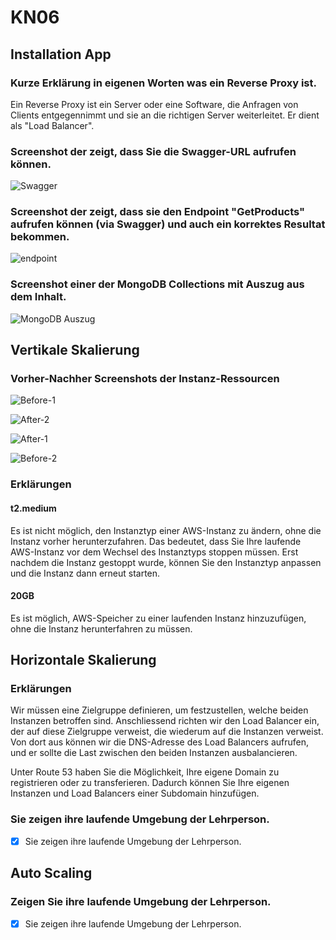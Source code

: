 # KN06

## Installation App

### Kurze Erklärung in eigenen Worten was ein Reverse Proxy ist.

Ein Reverse Proxy ist ein Server oder eine Software, die Anfragen von Clients entgegennimmt und sie an die richtigen Server weiterleitet. Er dient als "Load Balancer".

### Screenshot der zeigt, dass Sie die Swagger-URL aufrufen können.

![Swagger](/src/swagger.png)

### Screenshot der zeigt, dass sie den Endpoint "GetProducts" aufrufen können (via Swagger) und auch ein korrektes Resultat bekommen.

![endpoint](/src/endpoint.png)

### Screenshot einer der MongoDB Collections mit Auszug aus dem Inhalt.

![MongoDB Auszug](/src/collection.png)

## Vertikale Skalierung

### Vorher-Nachher Screenshots der Instanz-Ressourcen

![Before-1](/src/before1.png)

![After-2](/src/after2.png)

![After-1](/src/after1.png)

![Before-2](/src/before2.png)

### Erklärungen

#### t2.medium

Es ist nicht möglich, den Instanztyp einer AWS-Instanz zu ändern, ohne die Instanz vorher herunterzufahren. Das bedeutet, dass Sie Ihre laufende AWS-Instanz vor dem Wechsel des Instanztyps stoppen müssen. Erst nachdem die Instanz gestoppt wurde, können Sie den Instanztyp anpassen und die Instanz dann erneut starten.

#### 20GB

Es ist möglich, AWS-Speicher zu einer laufenden Instanz hinzuzufügen, ohne die Instanz herunterfahren zu müssen.

## Horizontale Skalierung

### Erklärungen

Wir müssen eine Zielgruppe definieren, um festzustellen, welche beiden Instanzen betroffen sind. Anschliessend richten wir den Load Balancer ein, der auf diese Zielgruppe verweist, die wiederum auf die Instanzen verweist. Von dort aus können wir die DNS-Adresse des Load Balancers aufrufen, und er sollte die Last zwischen den beiden Instanzen ausbalancieren.

Unter Route 53 haben Sie die Möglichkeit, Ihre eigene Domain zu registrieren oder zu transferieren. Dadurch können Sie Ihre eigenen Instanzen und Load Balancers einer Subdomain hinzufügen.

### Sie zeigen ihre laufende Umgebung der Lehrperson.

- [X] Sie zeigen ihre laufende Umgebung der Lehrperson.

## Auto Scaling

### Zeigen Sie ihre laufende Umgebung der Lehrperson.

- [X] Sie zeigen ihre laufende Umgebung der Lehrperson.

